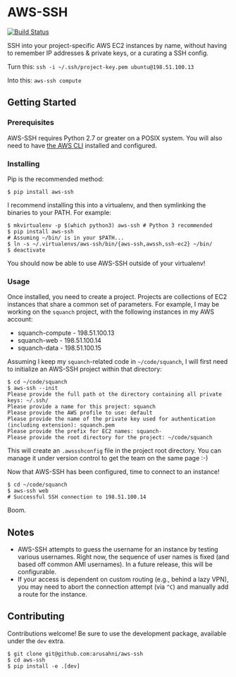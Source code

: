 # AWS-SSH

[![Build Status](https://travis-ci.org/arusahni/aws-ssh.svg?branch=master)](https://travis-ci.org/arusahni/aws-ssh)

SSH into your project-specific AWS EC2 instances by name, without having to
remember IP addresses & private keys, or a curating a SSH config.

Turn this: `ssh -i ~/.ssh/project-key.pem ubuntu@198.51.100.13`

Into this: `aws-ssh compute`

## Getting Started

### Prerequisites

AWS-SSH requires Python 2.7 or greater on a POSIX system. You will also need to
have [the AWS CLI](https://aws.amazon.com/cli/) installed and configured.

### Installing

Pip is the recommended method:

```console
$ pip install aws-ssh
```

I recommend installing this into a virtualenv, and then symlinking the binaries
to your PATH.  For example:

```console
$ mkvirtualenv -p $(which python3) aws-ssh # Python 3 recommended
$ pip install aws-ssh
# Assuming ~/bin/ is in your $PATH...
$ ln -s ~/.virtualenvs/aws-ssh/bin/{aws-ssh,awssh,ssh-ec2} ~/bin/
$ deactivate
```

You should now be able to use AWS-SSH outside of your virtualenv!

### Usage

Once installed, you need to create a project.  Projects are collections of EC2
instances that share a common set of parameters.  For example, I may be working
on the `squanch` project, with the following instances in my AWS account:

* squanch-compute - 198.51.100.13
* squanch-web - 198.51.100.14
* squanch-data - 198.51.100.15

Assuming I keep my `squanch`-related code in `~/code/squanch`, I will first
need to initialize an AWS-SSH project within that directory:

```console
$ cd ~/code/squanch
$ aws-ssh --init
Please provide the full path ot the directory containing all private keys: ~/.ssh/
Please provide a name for this project: squanch
Please provide the AWS profile to use: default
Please provide the name of the private key used for authentication (including extension): squanch.pem
Please provide the prefix for EC2 names: squanch-
Please provide the root directory for the project: ~/code/squanch
```

This will create an `.awssshconfig` file in the project root directory.  You
can manage it under version control to get the team on the same page :-)

Now that AWS-SSH has been configured, time to connect to an instance!

```console
$ cd ~/code/squanch
$ aws-ssh web
# Successful SSH connection to 198.51.100.14
```

Boom.

## Notes

* AWS-SSH attempts to guess the username for an instance by testing various
  usernames.  Right now, the sequence of user names is fixed (and based off
  common AMI usernames).  In a future release, this will be configurable.
* If your access is dependent on custom routing (e.g., behind a lazy VPN), you
  may need to abort the connection attempt (via `^C`) and manually add a route
  for the instance.

## Contributing

Contributions welcome! Be sure to use the development package, available under the `dev` extra.

```console
$ git clone git@github.com:arusahni/aws-ssh
$ cd aws-ssh
$ pip install -e .[dev]
```
